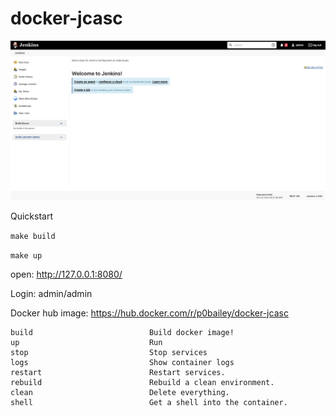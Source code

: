 # docker-jcasc

<img src=".img/jenkins.png" alt="Jenkins" width="900"/>


Quickstart

`make build`

`make up`

open: http://127.0.0.1:8080/

Login: admin/admin

Docker hub image: https://hub.docker.com/r/p0bailey/docker-jcasc

```
build                          Build docker image!
up                             Run
stop                           Stop services
logs                           Show container logs
restart                        Restart services.
rebuild                        Rebuild a clean environment.
clean                          Delete everything.
shell                          Get a shell into the container.
```